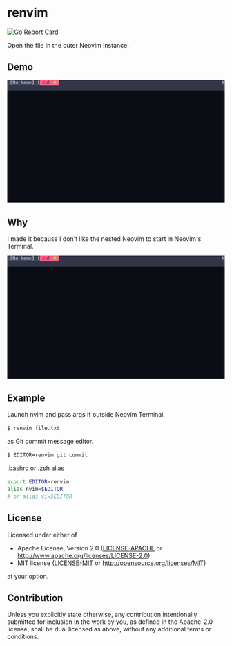# renvim

[![Go Report Card](https://goreportcard.com/badge/github.com/yskszk63/renvim)](https://goreportcard.com/report/github.com/yskszk63/renvim)

Open the file in the outer Neovim instance.

## Demo

![demo](assets/demo.png)

## Why

I made it because I don't like the nested Neovim to start in Neovim's Terminal.

![nested](assets/nested.png)

## Example

Launch nvim and pass args If outside Neovim Terminal.

```bash
$ renvim file.txt
```

as Git commit message editor.

```bash
$ EDITOR=renvim git commit
```

.bashrc or .zsh alias

```bash
export EDITOR=renvim
alias nvim=$EDITOR
# or alias vi=$EDITOR
```

## License

Licensed under either of

 * Apache License, Version 2.0
   ([LICENSE-APACHE](LICENSE-APACHE) or http://www.apache.org/licenses/LICENSE-2.0)
 * MIT license
   ([LICENSE-MIT](LICENSE-MIT) or http://opensource.org/licenses/MIT)

at your option.

## Contribution

Unless you explicitly state otherwise, any contribution intentionally submitted
for inclusion in the work by you, as defined in the Apache-2.0 license, shall be
dual licensed as above, without any additional terms or conditions.
